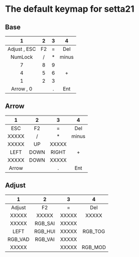 # The default keymap for setta21

## Base
|       1    |   2  |   3  |  4   |
|:----------:|:----:|:----:|:----:|
|Adjust , ESC|  F2  |   =  |  Del |
|   NumLock  |   /  |   *  | minus|
|      7     |   8  |   9  |      |
|      4     |   5  |   6  |   +  |
|      1     |   2  |   3  |      |
| Arrow , 0  |      |   .  |  Ent |



## Arrow
|       1    |   2  |   3  |  4   |
|:----------:|:----:|:----:|:----:|
|     ESC    |  F2  |   =  |  Del |
|    XXXXX   |   /  |   *  | minus|
|    XXXXX   |  UP  | XXXXX|      |
|     LEFT   | DOWN | RIGHT|   +  |
|    XXXXX   | DOWN | XXXXX|      |
|    Arrow   |      |   .  |  Ent |




## Adjust
|       1    |    2  |   3  |    4   |
|:----------:|:-----:|:----:|:------:|
|   Adjust   |   F2  |   =  |   Del  |
|    XXXXX   | XXXXX | XXXXX|  XXXXX |
|    XXXXX   |RGB_SAI| XXXXX|        |
|     LEFT   |RGB_HUI| XXXXX| RGB_TOG|
|   RGB_VAD  |RGB_VAI| XXXXX|        |
|    XXXXX   |       | XXXXX| RGB_MOD|


